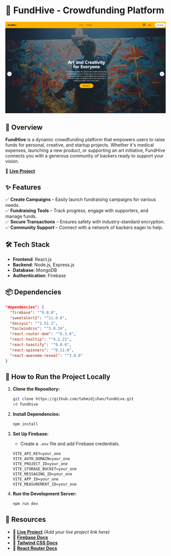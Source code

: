 # 🚀 FundHive - Crowdfunding Platform

<div align="middle">
<img src="./fundhive.jpg"/>
</div>

## 📌 Overview

**FundHive** is a dynamic crowdfunding platform that empowers users to raise funds for personal, creative, and startup projects. Whether it's medical expenses, launching a new product, or supporting an art initiative, FundHive connects you with a generous community of backers ready to support your vision.

🔗 **[Live Project](https://fund-hive.web.app/)**

## ✨ Features

✅ **Create Campaigns** – Easily launch fundraising campaigns for various needs.  
✅ **Fundraising Tools** – Track progress, engage with supporters, and manage funds.  
✅ **Secure Transactions** – Ensures safety with industry-standard encryption.  
✅ **Community Support** – Connect with a network of backers eager to help.

## 🛠 Tech Stack

- **Frontend**: React.js
- **Backend**: Node.js, Express.js
- **Database**: MongoDB
- **Authentication**: Firebase

## 📦 Dependencies

```json
"dependencies": {
  "firebase": "^9.0.0",
  "sweetalert2": "^11.0.0",
  "daisyui": "^2.51.3",
  "tailwindcss": "^3.0.24",
  "react-router-dom": "^6.3.0",
  "react-tooltip": "^4.2.21",
  "react-toastify": "^9.0.0",
  "react-spinners": "^0.11.0",
  "react-awesome-reveal": "^3.8.0"
}
```

## 🚀 How to Run the Project Locally

1. **Clone the Repository:**

   ```sh
   git clone https://github.com/tahmidjihan/fundHive.git
   cd fundhive
   ```

2. **Install Dependencies:**

   ```sh
   npm install
   ```

3. **Set Up Firebase:**

   - Create a `.env` file and add Firebase credentials.

   ```env
   VITE_API_KEY=your_one
   VITE_AUTH_DOMAIN=your_one
   VITE_PROJECT_ID=your_one
   VITE_STORAGE_BUCKET=your_one
   VITE_MESSAGING_ID=your_one
   VITE_APP_ID=your_one
   VITE_MEASUREMENT_ID=your_one
   ```

4. **Run the Development Server:**

   ```sh
   npm run dev
   ```


## 📎 Resources

- 🔗 **[Live Project](#)** _(Add your live project link here)_
- 📖 **[Firebase Docs](https://firebase.google.com/docs/)**
- 🎨 **[Tailwind CSS Docs](https://tailwindcss.com/docs/)**
- 🔧 **[React Router Docs](https://reactrouter.com/docs/en/v6/getting-started/overview)**
